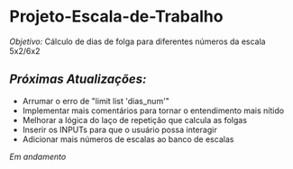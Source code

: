 # Projeto-Escala-de-Trabalho
 *Objetivo:* Cálculo de dias de folga para diferentes números da escala 5x2/6x2

## *Próximas Atualizações:*

- Arrumar o erro de "limit list 'dias_num'"
- Implementar mais comentários para tornar o entendimento mais nítido
- Melhorar a lógica do laço de repetição que calcula as folgas
- Inserir os INPUTs para que o usuário possa interagir
- Adicionar mais números de escalas ao banco de escalas

 _Em andamento_
 